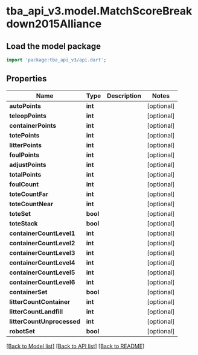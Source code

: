 # tba_api_v3.model.MatchScoreBreakdown2015Alliance

## Load the model package
```dart
import 'package:tba_api_v3/api.dart';
```

## Properties
Name | Type | Description | Notes
------------ | ------------- | ------------- | -------------
**autoPoints** | **int** |  | [optional] 
**teleopPoints** | **int** |  | [optional] 
**containerPoints** | **int** |  | [optional] 
**totePoints** | **int** |  | [optional] 
**litterPoints** | **int** |  | [optional] 
**foulPoints** | **int** |  | [optional] 
**adjustPoints** | **int** |  | [optional] 
**totalPoints** | **int** |  | [optional] 
**foulCount** | **int** |  | [optional] 
**toteCountFar** | **int** |  | [optional] 
**toteCountNear** | **int** |  | [optional] 
**toteSet** | **bool** |  | [optional] 
**toteStack** | **bool** |  | [optional] 
**containerCountLevel1** | **int** |  | [optional] 
**containerCountLevel2** | **int** |  | [optional] 
**containerCountLevel3** | **int** |  | [optional] 
**containerCountLevel4** | **int** |  | [optional] 
**containerCountLevel5** | **int** |  | [optional] 
**containerCountLevel6** | **int** |  | [optional] 
**containerSet** | **bool** |  | [optional] 
**litterCountContainer** | **int** |  | [optional] 
**litterCountLandfill** | **int** |  | [optional] 
**litterCountUnprocessed** | **int** |  | [optional] 
**robotSet** | **bool** |  | [optional] 

[[Back to Model list]](../README.md#documentation-for-models) [[Back to API list]](../README.md#documentation-for-api-endpoints) [[Back to README]](../README.md)


